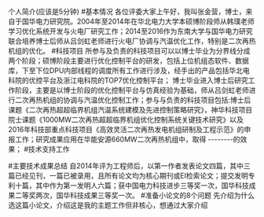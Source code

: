 个人简介(应该是5分钟)
#基本情况
各位评委大家上午好，我叫张金营，博士，来自于国华电力研究院。2004年至2014年在华北电力大学本硕博阶段师从韩璞老师学习优化系统开发与火电厂研究工作；2014至2016作为东南大学与国华电力研究联合培养博士后师从吕剑虹老师进行火电厂协调与汽温优化工作，特别是二次再热机组的优化。
#科技项目
所参与及负责的科技项目可以以博士毕业为分界线分成两个阶段；硕博阶段主要进行优化控制平台的研发，包括上位机组态软件、数据库，下至下位DPU内部线程的调度所有工作进行涉及，经手出的产品包括华北电科院的优控平台及浙江电科院的TOP7优化控制平台；
博士毕业进入博士后研究工作阶段，主要是以博士阶段的优化控制平台与仿真经验为基础，师从吕剑虹老师进行二次再热机组的协调与汽温优化控制工作；参与与负责的科技项目包括:博士后课题《二次再热超超临界机组汽温系统建模及先进控制策略研究》，神华科技项目院士课题《1000MW二次再热超超临界机组优化控制系统关键技术研究》以及2016年科技部重点科技项目《高效灵活二次再热发电机组研制及工程示范》的申报工作；研究成果应用在华能安源660MW二次再热机组中，取得  --------的效果；
#技术支持工作



#主要技术成果总结
自2014年评为工程师后，以第一作者发表论文四篇，其中三篇已经见刊，一篇已被录用，且所有论文均为核心期刊或EI检索论文；提交发明专利十篇，其中作为第一发明人六篇；获中国电力科技进步三等奖一次，国华科技成果二等奖两次，国华科技成果三等奖一次。
#准备小论文的8个问题
先介绍为什么选这篇小论文，介绍这是我的主题工作但非核心，想通过大家介绍
